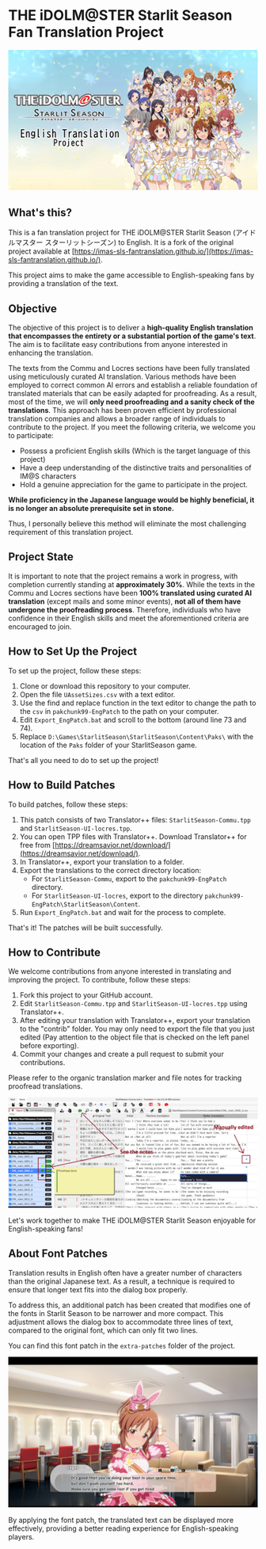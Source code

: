 # THE iDOLM@STER Starlit Season Fan Translation Project
![Starlit Season Translation Project](https://github.com/dreamsavior/Idolmaster-Starlit-Season-Fan-Translation-Patch/blob/main/resources/logo.jpg?raw=true)

## What's this?

This is a fan translation project for THE iDOLM@STER Starlit Season (アイドルマスター スターリットシーズン) to English. It is a fork of the original project available at [https://imas-sls-fantranslation.github.io/](https://imas-sls-fantranslation.github.io/).

This project aims to make the game accessible to English-speaking fans by providing a translation of the text.

## Objective
The objective of this project is to deliver a **high-quality English translation that encompasses the entirety or a substantial portion of the game's text**. The aim is to facilitate easy contributions from anyone interested in enhancing the translation.

The texts from the Commu and Locres sections have been fully translated using meticulously curated AI translation. Various methods have been employed to correct common AI errors and establish a reliable foundation of translated materials that can be easily adapted for proofreading. As a result, most of the time, we will **only need proofreading and a sanity check of the translations**. This approach has been proven efficient by professional translation companies and allows a broader range of individuals to contribute to the project. If you meet the following criteria, we welcome you to participate:

- Possess a proficient English skills (Which is the target language of this project)
- Have a deep understanding of the distinctive traits and personalities of IM@S characters
- Hold a genuine appreciation for the game to participate in the project. 

**While proficiency in the Japanese language would be highly beneficial, it is no longer an absolute prerequisite set in stone.**

Thus, I personally believe this method will eliminate the most challenging requirement of this translation project.

## Project State

It is important to note that the project remains a work in progress, with completion currently standing at **approximately 30%**. While the texts in the Commu and Locres sections have been **100% translated using curated AI translation** (except mails and some minor events), **not all of them have undergone the proofreading process**. Therefore, individuals who have confidence in their English skills and meet the aforementioned criteria are encouraged to join. 

## How to Set Up the Project

To set up the project, follow these steps:

1.  Clone or download this repository to your computer.
2.  Open the file `UAssetSizes.csv` with a text editor.
3.  Use the find and replace function in the text editor to change the path to the `csv` in `pakchunk99-EngPatch` to the path on your computer.
4.  Edit `Export_EngPatch.bat` and scroll to the bottom (around line 73 and 74).
5.  Replace `D:\Games\StarlitSeason\StarlitSeason\Content\Paks\` with the location of the `Paks` folder of your StarlitSeason game.

That's all you need to do to set up the project!

## How to Build Patches

To build patches, follow these steps:

1.  This patch consists of two Translator++ files: `StarlitSeason-Commu.tpp` and `StarlitSeason-UI-locres.tpp`.
2.  You can open TPP files with Translator++. Download Translator++ for free from [https://dreamsavior.net/download/](https://dreamsavior.net/download/).
3.  In Translator++, export your translation to a folder.
4.  Export the translations to the correct directory location:
    -   For `StarlitSeason-Commu`, export to the `pakchunk99-EngPatch` directory.
    -   For `StarlitSeason-UI-locres`, export to the directory `pakchunk99-EngPatch\StarlitSeason\Content`.
5.  Run `Export_EngPatch.bat` and wait for the process to complete.

That's it! The patches will be built successfully.

## How to Contribute

We welcome contributions from anyone interested in translating and improving the project. To contribute, follow these steps:

1.  Fork this project to your GitHub account.
2.  Edit `StarlitSeason-Commu.tpp` and `StarlitSeason-UI-locres.tpp` using Translator++.
3.  After editing your translation with Translator++, export your translation to the "contrib" folder. You may only need to export the file that you just edited (Pay attention to the object file that is checked on the left panel before exporting).
4.  Commit your changes and create a pull request to submit your contributions.

Please refer to the organic translation marker and file notes for tracking proofread translations.

![See the notes so that our work is not overlap](https://github.com/dreamsavior/Idolmaster-Starlit-Season-Fan-Translation-Patch/blob/main/resources/track-the-changes.png?raw=true)

Let's work together to make THE iDOLM@STER Starlit Season enjoyable for English-speaking fans!


## About Font Patches

Translation results in English often have a greater number of characters than the original Japanese text. As a result, a technique is required to ensure that longer text fits into the dialog box properly.

To address this, an additional patch has been created that modifies one of the fonts in Starlit Season to be narrower and more compact. This adjustment allows the dialog box to accommodate three lines of text, compared to the original font, which can only fit two lines.

You can find this font patch in the `extra-patches` folder of the project.

![Text small enough that barely fit 3 lines](https://github.com/dreamsavior/Idolmaster-Starlit-Season-Fan-Translation-Patch/blob/main/resources/fit-3-lines.png?raw=true)

By applying the font patch, the translated text can be displayed more effectively, providing a better reading experience for English-speaking players.